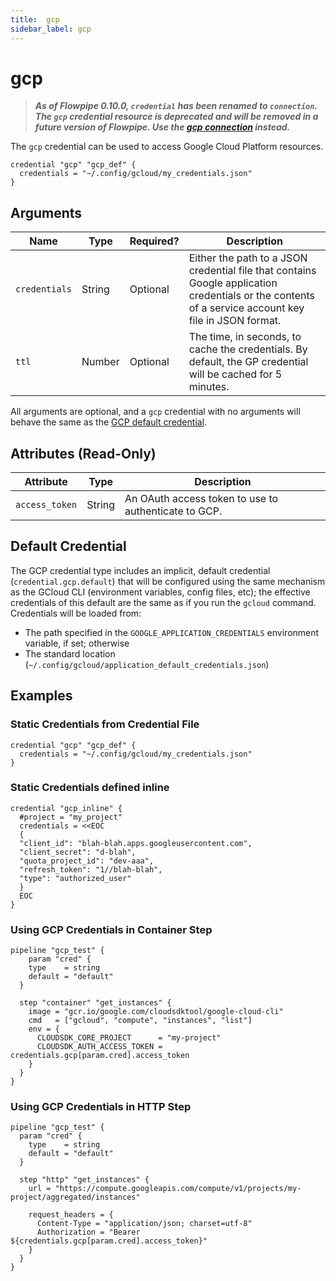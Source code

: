 ```yaml
---
title:  gcp
sidebar_label: gcp
---
```


# gcp

> ***As of Flowpipe 0.10.0, `credential` has been renamed to `connection`.  The `gcp` credential resource is deprecated and will be removed in a future version of Flowpipe. Use the [gcp connection](/docs/reference/config-files/connection/gcp) instead.***

The `gcp` credential can be used to access Google Cloud Platform resources.

```hcl
credential "gcp" "gcp_def" {
  credentials = "~/.config/gcloud/my_credentials.json"
}
```

## Arguments

| Name            | Type    | Required?| Description
|-----------------|---------|----------|-------------------
| `credentials`   |  String | Optional | Either the path to a JSON credential file that contains Google application credentials or the contents of a service account key file in JSON format.
| `ttl`           |  Number | Optional | The time, in seconds, to cache the credentials. By default, the GP credential will be cached for 5 minutes.

All arguments are optional, and a `gcp` credential with no arguments will behave the same as the [GCP default credential](#default-credential).

## Attributes (Read-Only)

| Attribute       | Type    | Description
|-----------------|---------|-----------------
| `access_token`  |  String | An OAuth access token to use to authenticate to GCP.

## Default Credential

The GCP credential type includes an implicit, default credential (`credential.gcp.default`) that will be configured using the same mechanism as the GCloud CLI (environment variables, config files, etc); the effective credentials of this default are the same as if you run the `gcloud` command. Credentials will be loaded from:

- The path specified in the `GOOGLE_APPLICATION_CREDENTIALS` environment variable, if set; otherwise
- The standard location (`~/.config/gcloud/application_default_credentials.json`)

## Examples

### Static Credentials from Credential File

```hcl
credential "gcp" "gcp_def" {
  credentials = "~/.config/gcloud/my_credentials.json"
}
```

### Static Credentials defined inline

```hcl
credential "gcp_inline" {
  #project = "my_project"
  credentials = <<EOC
  {
  "client_id": "blah-blah.apps.googleusercontent.com",
  "client_secret": "d-blah",
  "quota_project_id": "dev-aaa",
  "refresh_token": "1//blah-blah",
  "type": "authorized_user"
  } 
  EOC
}
```

### Using GCP Credentials in Container Step

```hcl
pipeline "gcp_test" {
    param "cred" {
    type    = string
    default = "default"
  }

  step "container" "get_instances" {
    image = "gcr.io/google.com/cloudsdktool/google-cloud-cli"
    cmd   = ["gcloud", "compute", "instances", "list"]
    env = {
      CLOUDSDK_CORE_PROJECT      = "my-project"
      CLOUDSDK_AUTH_ACCESS_TOKEN = credentials.gcp[param.cred].access_token
    }
  }
}
```

### Using GCP Credentials in HTTP Step

```hcl
pipeline "gcp_test" {
  param "cred" {
    type    = string
    default = "default"
  }

  step "http" "get_instances" {
    url = "https://compute.googleapis.com/compute/v1/projects/my-project/aggregated/instances"
    
    request_headers = {
      Content-Type = "application/json; charset=utf-8"
      Authorization = "Bearer ${credentials.gcp[param.cred].access_token}"
    }
  }
}
```

